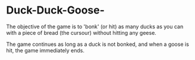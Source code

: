 # Duck-Duck-Goose-
The objective of the game is to 'bonk' (or hit) as many ducks as you can with a piece of bread (the cursour) 
without hitting  any geese. 

The game continues as long as a duck is not bonked, and when a goose is hit, the game immediately ends.

